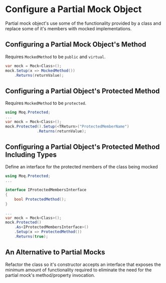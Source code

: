 # Configure a Partial Mock Object
Partial mock object's use some of the functionality provided by a class and replace some of it's members with mocked implementations.

## Configuring a Partial Mock Object's Method
Requires `MockedMethod` to be `public` and `virtual`.
```csharp
var mock = Mock<Class>();
mock.Setup(x => MockedMethod())
    .Returns(returnValue);
```

## Configuring a Partial Object's Protected Method
Requires `MockedMethod` to be `protected`.
```csharp
using Moq.Protected;
...
var mock = Mock<Class>();
mock.Protected().Setup(<TReturn>("ProtectedMemberName")
              .Returns(returnValue);
```

## Configuring a Partial Object's Protected Method Including Types
Define an interface for the protected members of the class being mocked
```csharp
using Moq.Protected;
...

interface IProtectedMembersInterface
{
    bool ProtectedMethod();
}

...
var mock = Mock<Class>();
mock.Protected()
    .As<IProtectedMembersInterface>()
    .Setup(x => ProtectedMethod())
    .Returns(true);
```

## An Alternative to Partial Mocks
Refactor the class so it's constructor accepts an interface that exposes the minimum amount of functionality required to eliminate the need for the partial mock's method/property invocation.